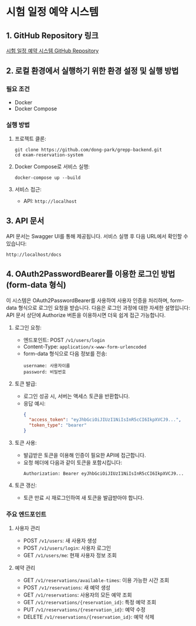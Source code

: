 # 시험 일정 예약 시스템

## 1. GitHub Repository 링크

[시험 일정 예약 시스템 GitHub Repository](https://github.com/dong-park/grepp-backend)

## 2. 로컬 환경에서 실행하기 위한 환경 설정 및 실행 방법

### 필요 조건

- Docker
- Docker Compose

### 실행 방법

1. 프로젝트 클론:
   ```
   git clone https://github.com/dong-park/grepp-backend.git
   cd exam-reservation-system
   ```

2. Docker Compose로 서비스 실행:
   ```
   docker-compose up --build
   ```

3. 서비스 접근:
    - API: `http://localhost`

## 3. API 문서

API 문서는 Swagger UI를 통해 제공됩니다. 서비스 실행 후 다음 URL에서 확인할 수 있습니다:

`http://localhost/docs`

## 4. OAuth2PasswordBearer를 이용한 로그인 방법 (form-data 형식)

이 시스템은 OAuth2PasswordBearer를 사용하여 사용자 인증을 처리하며, form-data 형식으로 로그인 요청을 받습니다. 다음은 로그인 과정에 대한 자세한 설명입니다:
API 문서 상단에 Authorize 버튼을 이용하시면 더욱 쉽게 접근 가능합니다.

1. 로그인 요청:
    - 엔드포인트: POST `/v1/users/login`
    - Content-Type: `application/x-www-form-urlencoded`
    - form-data 형식으로 다음 정보를 전송:
      ```
      username: 사용자이름
      password: 비밀번호
      ```

2. 토큰 발급:
    - 로그인 성공 시, 서버는 액세스 토큰을 반환합니다.
    - 응답 예시:
      ```json
      {
        "access_token": "eyJhbGciOiJIUzI1NiIsInR5cCI6IkpXVCJ9...",
        "token_type": "bearer"
      }
      ```

3. 토큰 사용:
    - 발급받은 토큰을 이용해 인증이 필요한 API에 접근합니다.
    - 요청 헤더에 다음과 같이 토큰을 포함시킵니다:
      ```
      Authorization: Bearer eyJhbGciOiJIUzI1NiIsInR5cCI6IkpXVCJ9...
      ```

4. 토큰 갱신:
    - 토큰 만료 시 재로그인하여 새 토큰을 발급받아야 합니다.

### 주요 엔드포인트

1. 사용자 관리
    - POST `/v1/users`: 새 사용자 생성
    - POST `/v1/users/login`: 사용자 로그인
    - GET `/v1/users/me`: 현재 사용자 정보 조회

2. 예약 관리
    - GET `/v1/reservations/available-times`: 이용 가능한 시간 조회
    - POST `/v1/reservations`: 새 예약 생성
    - GET `/v1/reservations`: 사용자의 모든 예약 조회
    - GET `/v1/reservations/{reservation_id}`: 특정 예약 조회
    - PUT `/v1/reservations/{reservation_id}`: 예약 수정
    - DELETE `/v1/reservations/{reservation_id}`: 예약 삭제
